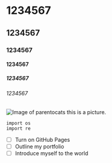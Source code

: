 # 1234567
## 1234567
### 1234567
#### 1234567
##### 1234567
###### 1234567

![Image of parentocats](https://octodex.github.com/images/parentocats.png)
this is a picture.

```
import os
import re
```

- [ ] Turn on GitHub Pages
- [ ] Outline my portfolio
- [ ] Introduce myself to the world

